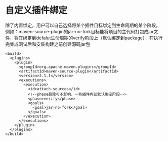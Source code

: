# 自定义插件绑定
除了内置绑定，用户可以自己选择将某个插件目标绑定到生命周期的某个阶段。<br>
例如：maven-source-plugin的jar-no-fork目标能将项目的主代码打包成jar文件，将其绑定到defalut生命周期的verify阶段上（默认绑定到package），在执行完集成测试后和安装构建之前创建源码jar包
```
<build>
  <plugins>
    <plugin>
      <groupId>org.apache.maven.plugins</groupId>
      <artifactId>maven-source-plugin</artifactId>
      <version>2.1.1</version>
      <executions>
        <execution>
          <id>attach-sources</id>
          <!--phase删除可不影响，一些插件内部默认绑定阶段-->
          <phase>verify</phase>
          <goals>
            <goal>jar-no-fork</goal>
          </goals>
        </execution>
      </executions>
    </plugin>
  </plugins>
</build>
```

